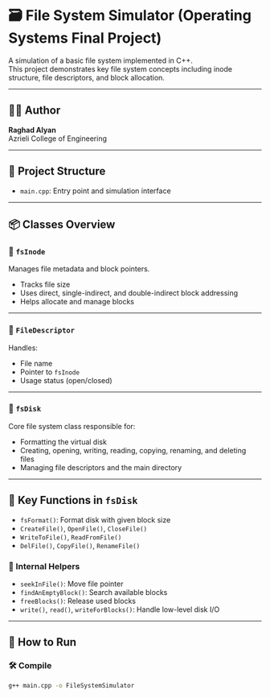 # 🗃️ File System Simulator (Operating Systems Final Project)

A simulation of a basic file system implemented in C++.  
This project demonstrates key file system concepts including inode structure, file descriptors, and block allocation.

---

## 👩‍💻 Author

**Raghad Alyan**  
Azrieli College of Engineering

---

## 📄 Project Structure

- `main.cpp`: Entry point and simulation interface

---

## 📦 Classes Overview

### 🔹 `fsInode`

Manages file metadata and block pointers.

- Tracks file size
- Uses direct, single-indirect, and double-indirect block addressing
- Helps allocate and manage blocks

---

### 🔹 `FileDescriptor`

Handles:

- File name
- Pointer to `fsInode`
- Usage status (open/closed)

---

### 🔹 `fsDisk`

Core file system class responsible for:

- Formatting the virtual disk
- Creating, opening, writing, reading, copying, renaming, and deleting files
- Managing file descriptors and the main directory

---

## 🧠 Key Functions in `fsDisk`

- `fsFormat()`: Format disk with given block size
- `CreateFile()`, `OpenFile()`, `CloseFile()`
- `WriteToFile()`, `ReadFromFile()`
- `DelFile()`, `CopyFile()`, `RenameFile()`

### 🔧 Internal Helpers

- `seekInFile()`: Move file pointer
- `findAnEmptyBlock()`: Search available blocks
- `freeBlocks()`: Release used blocks
- `write()`, `read()`, `writeForBlocks()`: Handle low-level disk I/O

---

## 🚀 How to Run

### 🛠️ Compile

```bash
g++ main.cpp -o FileSystemSimulator


